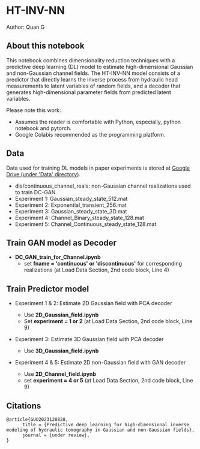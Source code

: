 # HT-INV-NN

Author: Quan G

## About this notebook

This notebook combines dimensionality reduction techniques with a predictive deep learning (DL) model to estimate high-dimensional Gaussian and non-Gaussian channel fields. The HT-INV-NN model consists of a predictor that directly learns the inverse process from hydraulic head measurements to latent variables of random fields, and a decoder that generates high-dimensional parameter fields from predicted latent variables.

Please note this work:
* Assumes the reader is comfortable with Python, especially, python notebook and pytorch.
* Google Colabis recommended as the programming platform.

## Data
Data used for training DL models in paper experiments is stored at 
[Google Drive (under 'Data' directory)](https://drive.google.com/drive/folders/1UHO5VSUCmDCAoPgBvuqNUF2s8HM5ofG0?usp=share_link).

* dis/continuous_channel_reals: non-Gaussian channel realizations used to train DC-GAN
* Experiment 1: Gaussian_steady_state_512.mat 
* Experiment 2: Exponential_transient_256.mat
* Experiment 3: Gaussian_steady_state_3D.mat
* Experiment 4: Channel_Binary_steady_state_128.mat
* Experiment 5: Channel_Continuous_steady_state_128.mat 

## Train GAN model as Decoder
- **DC_GAN_train_for_Channel.ipynb**
    - set **fname = 'continuous' or 'discontinuous'** for corresponding realizations (at Load Data Section, 2nd code block, Line 4)

## Train Predictor model
- Experiment 1 & 2: Estimate 2D Gaussian field with PCA decoder
    - Use **2D_Gaussian_field.ipynb**
    - Set **experiment = 1 or 2** (at Load Data Section, 2nd code block, Line 9)

- Experiment 3: Estimate 3D Gaussian field with PCA decoder 
    - Use **3D_Gaussian_field.ipynb**

- Experiment 4 & 5: Estimate 2D non-Gaussian field with GAN decoder 
    - Use **2D_Channel_field.ipynb**
    - set **experiment = 4 or 5** (at Load Data Section, 2nd code block, Line 9)


## Citations
```
@article{GUO2023128828,
      title = {Predictive deep learning for high-dimensional inverse modeling of hydraulic tomography in Gaussian and non-Gaussian fields},
      journal = {under review},
}
```
[comment]: <> (      volume = {616},
      pages = {128828},
      year = {2023},
      issn = {0022-1694},
      doi = {https://doi.org/10.1016/j.jhydrol.2022.128828},
      url = {https://www.sciencedirect.com/science/article/pii/S0022169422013981},
      author = {Quan Guo and Yue Zhao and Chunhui Lu and Jian Luo})

